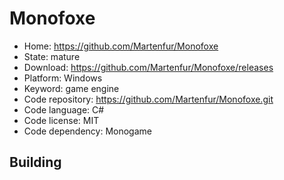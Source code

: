 # Monofoxe

- Home: https://github.com/Martenfur/Monofoxe
- State: mature
- Download: https://github.com/Martenfur/Monofoxe/releases
- Platform: Windows
- Keyword: game engine
- Code repository: https://github.com/Martenfur/Monofoxe.git
- Code language: C#
- Code license: MIT
- Code dependency: Monogame

## Building
